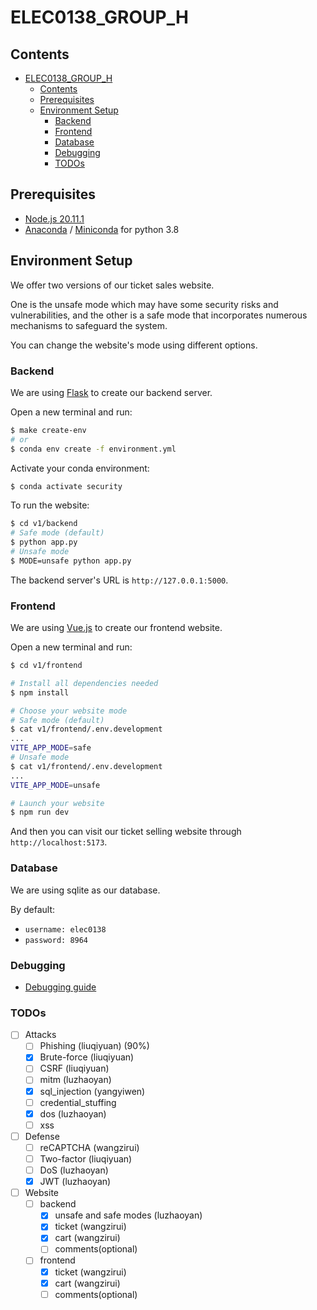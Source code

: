 # ELEC0138_GROUP_H

## Contents

- [ELEC0138\_GROUP\_H](#elec0138_group_h)
  - [Contents](#contents)
  - [Prerequisites](#prerequisites)
  - [Environment Setup](#environment-setup)
    - [Backend](#backend)
    - [Frontend](#frontend)
    - [Database](#database)
    - [Debugging](#debugging)
    - [TODOs](#todos)

## Prerequisites

* [Node.js 20.11.1](https://nodejs.org/en)
* [Anaconda](https://www.anaconda.com/) / [Miniconda](https://docs.anaconda.com/free/miniconda/index.html) for python 3.8

## Environment Setup

We offer two versions of our ticket sales website.

One is the unsafe mode which may have some security risks and vulnerabilities,
and the other is a safe mode that incorporates numerous mechanisms to safeguard the system.

You can change the website's mode using different options.

### Backend

We are using [Flask](https://flask.palletsprojects.com/en/3.0.x/) to create our backend server.

Open a new terminal and run:

```bash
$ make create-env
# or
$ conda env create -f environment.yml
```

Activate your conda environment:

```bash
$ conda activate security
```

To run the website:

```bash
$ cd v1/backend
# Safe mode (default)
$ python app.py
# Unsafe mode
$ MODE=unsafe python app.py
```

The backend server's URL is `http://127.0.0.1:5000`.

### Frontend

We are using [Vue.js](https://vuejs.org/guide/quick-start) to create our frontend website.

Open a new terminal and run:

```bash
$ cd v1/frontend

# Install all dependencies needed
$ npm install

# Choose your website mode
# Safe mode (default)
$ cat v1/frontend/.env.development
...
VITE_APP_MODE=safe
# Unsafe mode
$ cat v1/frontend/.env.development
...
VITE_APP_MODE=unsafe

# Launch your website
$ npm run dev
```

And then you can visit our ticket selling website through `http://localhost:5173`.

### Database

We are using sqlite as our database.

By default:

* `username: elec0138`
* `password: 8964`

### Debugging

* [Debugging guide](docs/dev/debugging.md)

### TODOs

* [ ] Attacks
    * [ ] Phishing (liuqiyuan) (90%)
    * [x] Brute-force (liuqiyuan)
    * [ ] CSRF (liuqiyuan)
    * [ ] mitm (luzhaoyan)
    * [x] sql_injection (yangyiwen)
    * [ ] credential_stuffing
    * [x] dos (luzhaoyan)
    * [ ] xss
* [ ] Defense
    * [ ] reCAPTCHA (wangzirui)
    * [ ] Two-factor (liuqiyuan)
    * [ ] DoS (luzhaoyan)
    * [x] JWT (luzhaoyan)
* [ ] Website
    * [ ] backend
        * [x] unsafe and safe modes (luzhaoyan)
        * [X] ticket (wangzirui)
        * [X] cart (wangzirui)
        * [ ] comments(optional)
    * [ ] frontend
        * [X] ticket (wangzirui)
        * [X] cart (wangzirui)
        * [ ] comments(optional)
